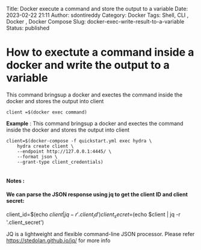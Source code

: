 Title: Docker execute a command and store the output to a variable
Date: 2023-02-22 21:11
Author: sdontireddy
Category:  Docker
Tags: Shell, CLI  , Docker , Docker Compose
Slug: docker-exec-write-result-to-a-variable
Status: published

# How to exectute a command inside a docker and write the output to a variable
 This command bringsup a docker and exectes the command inside the docker and stores the output into client

```
client =$(docker exec command)
```

<b>Example</b> :  This command bringsup a docker and exectes the command inside the docker and stores the output into client

```
client=$(docker-compose -f quickstart.yml exec hydra \
    hydra create client \
    --endpoint http://127.0.0.1:4445/ \
    --format json \
    --grant-type client_credentials)
    
 ```
 
 
#### Notes : 
#### We can parse the JSON response using <b>jq</b> to get the client ID and client secret:
client_id=$(echo $client | jq -r '.client_id')
client_secret=$(echo $client | jq -r '.client_secret')

 JQ is a lightweight and flexible command-line JSON processor. Please refer https://stedolan.github.io/jq/ for more info

